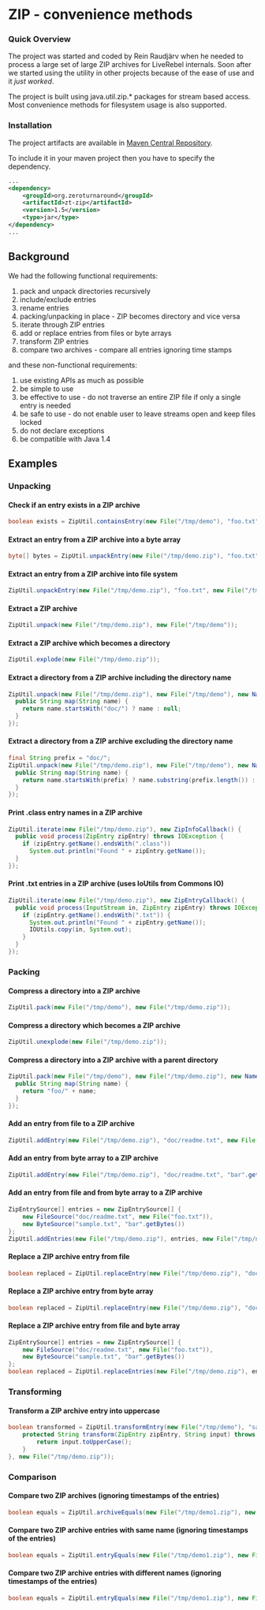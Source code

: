 ZIP - convenience methods
=========================

### Quick Overview

The project was started and coded by Rein Raudjärv when he needed to process a large set of large ZIP archives for
LiveRebel internals. Soon after we started using the utility in other projects because of the ease of use and it
*just worked*.

The project is built using java.util.zip.* packages for stream based access. Most convenience methods for filesystem
usage is also supported.

### Installation

The project artifacts are available in [Maven Central Repository](http://search.maven.org/#browse%7C895841167).

To include it in your maven project then you have to specify the dependency.

```xml
...
<dependency>
    <groupId>org.zeroturnaround</groupId>
    <artifactId>zt-zip</artifactId>
    <version>1.5</version>
    <type>jar</type>
</dependency>
...
```

## Background

We had the following functional requirements:

1. pack and unpack directories recursively
  1. include/exclude entries
  2. rename entries
  3. packing/unpacking in place - ZIP becomes directory and vice versa
2. iterate through ZIP entries
3. add or replace entries from files or byte arrays
4. transform ZIP entries
5. compare two archives - compare all entries ignoring time stamps

and these non-functional requirements:

1. use existing APIs as much as possible
2. be simple to use
3. be effective to use - do not traverse an entire ZIP file if only a single entry is needed
4. be safe to use - do not enable user to leave streams open and keep files locked
5. do not declare exceptions
6. be compatible with Java 1.4

## Examples

### Unpacking

#### Check if an entry exists in a ZIP archive
```java
boolean exists = ZipUtil.containsEntry(new File("/tmp/demo"), "foo.txt");
```

#### Extract an entry from a ZIP archive into a byte array
```java
byte[] bytes = ZipUtil.unpackEntry(new File("/tmp/demo.zip"), "foo.txt");
```

#### Extract an entry from a ZIP archive into file system
```java
ZipUtil.unpackEntry(new File("/tmp/demo.zip"), "foo.txt", new File("/tmp/bar.txt"));
```

#### Extract a ZIP archive
```java
ZipUtil.unpack(new File("/tmp/demo.zip"), new File("/tmp/demo"));
```

#### Extract a ZIP archive which becomes a directory
```java
ZipUtil.explode(new File("/tmp/demo.zip"));
```

#### Extract a directory from a ZIP archive including the directory name
```java
ZipUtil.unpack(new File("/tmp/demo.zip"), new File("/tmp/demo"), new NameMapper() {
  public String map(String name) {
    return name.startsWith("doc/") ? name : null;
  }
});
```

#### Extract a directory from a ZIP archive excluding the directory name
```java
final String prefix = "doc/"; 
ZipUtil.unpack(new File("/tmp/demo.zip"), new File("/tmp/demo"), new NameMapper() {
  public String map(String name) {
    return name.startsWith(prefix) ? name.substring(prefix.length()) : name;
  }
});
```

#### Print .class entry names in a ZIP archive
```java
ZipUtil.iterate(new File("/tmp/demo.zip"), new ZipInfoCallback() {
  public void process(ZipEntry zipEntry) throws IOException {
    if (zipEntry.getName().endsWith(".class"))
      System.out.println("Found " + zipEntry.getName());
  }
});
```

#### Print .txt entries in a ZIP archive (uses IoUtils from Commons IO)
```java
ZipUtil.iterate(new File("/tmp/demo.zip"), new ZipEntryCallback() {
  public void process(InputStream in, ZipEntry zipEntry) throws IOException {
    if (zipEntry.getName().endsWith(".txt")) {
      System.out.println("Found " + zipEntry.getName());
      IOUtils.copy(in, System.out);
    }
  }
});
```

### Packing

#### Compress a directory into a ZIP archive
```java
ZipUtil.pack(new File("/tmp/demo"), new File("/tmp/demo.zip"));
```

#### Compress a directory which becomes a ZIP archive
```java
ZipUtil.unexplode(new File("/tmp/demo.zip"));
```

#### Compress a directory into a ZIP archive with a parent directory
```java
ZipUtil.pack(new File("/tmp/demo"), new File("/tmp/demo.zip"), new NameMapper() {
  public String map(String name) {
    return "foo/" + name;
  }
});
```

#### Add an entry from file to a ZIP archive
```java
ZipUtil.addEntry(new File("/tmp/demo.zip"), "doc/readme.txt", new File("f/tmp/oo.txt"), new File("/tmp/new.zip"));
```

#### Add an entry from byte array to a ZIP archive
```java
ZipUtil.addEntry(new File("/tmp/demo.zip"), "doc/readme.txt", "bar".getBytes(), new File("/tmp/new.zip"));
```

#### Add an entry from file and from byte array to a ZIP archive
```java
ZipEntrySource[] entries = new ZipEntrySource[] {
    new FileSource("doc/readme.txt", new File("foo.txt")),
    new ByteSource("sample.txt", "bar".getBytes())
};
ZipUtil.addEntries(new File("/tmp/demo.zip"), entries, new File("/tmp/new.zip"));
```

#### Replace a ZIP archive entry from file 
```java
boolean replaced = ZipUtil.replaceEntry(new File("/tmp/demo.zip"), "doc/readme.txt", new File("/tmp/foo.txt"), new File("/tmp/new.zip"));
```

#### Replace a ZIP archive entry from byte array 
```java
boolean replaced = ZipUtil.replaceEntry(new File("/tmp/demo.zip"), "doc/readme.txt", "bar".getBytes(), new File("/tmp/new.zip"));
```

#### Replace a ZIP archive entry from file and byte array 
```java
ZipEntrySource[] entries = new ZipEntrySource[] {
    new FileSource("doc/readme.txt", new File("foo.txt")),
    new ByteSource("sample.txt", "bar".getBytes())
};
boolean replaced = ZipUtil.replaceEntries(new File("/tmp/demo.zip"), entries, new File("/tmp/new.zip"));
```

### Transforming

#### Transform a ZIP archive entry into uppercase
```java
boolean transformed = ZipUtil.transformEntry(new File("/tmp/demo"), "sample.txt", new StringZipEntryTransformer() {
    protected String transform(ZipEntry zipEntry, String input) throws IOException {
        return input.toUpperCase();
    }
}, new File("/tmp/demo.zip"));
```

### Comparison

#### Compare two ZIP archives (ignoring timestamps of the entries) 
```java
boolean equals = ZipUtil.archiveEquals(new File("/tmp/demo1.zip"), new File("/tmp/demo2.zip"));
```

#### Compare two ZIP archive entries with same name (ignoring timestamps of the entries) 
```java
boolean equals = ZipUtil.entryEquals(new File("/tmp/demo1.zip"), new File("/tmp/demo2.zip"), "foo.txt");
```

#### Compare two ZIP archive entries with different names (ignoring timestamps of the entries) 
```java
boolean equals = ZipUtil.entryEquals(new File("/tmp/demo1.zip"), new File("/tmp/demo2.zip"), "foo1.txt", "foo2.txt");
```
